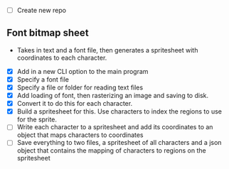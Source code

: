 - [ ] Create new repo

## Font bitmap sheet
- Takes in text and a font file, then generates a spritesheet with coordinates to each character. 
- [x] Add in a new CLI option to the main program
- [x] Specify a font file
- [x] Specify a file or folder for reading text files
- [x] Add loading of font, then rasterizing an image and saving to disk.
- [x] Convert it to do this for each character.
- [x] Build a spritesheet for this. Use characters to index the regions to use for the sprite.
- [ ] Write each character to a spritesheet and add its coordinates to an object that maps characters to coordinates
- [ ] Save everything to two files, a spritesheet of all characters and a json object that contains the mapping of characters to regions on the spritesheet